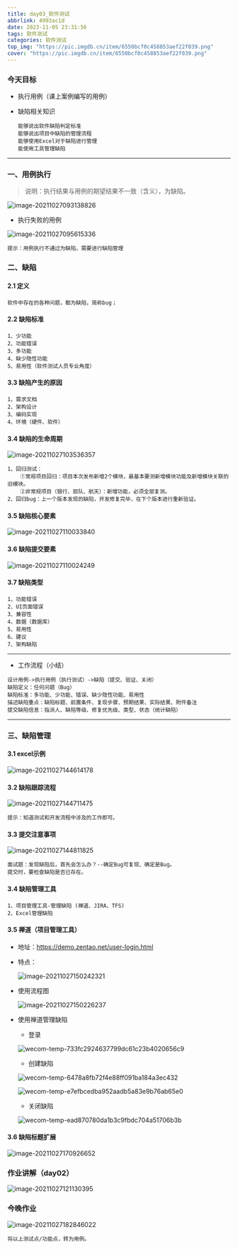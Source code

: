 ```yaml
---
title: day03_软件测试
abbrlink: 4993ac1d
date: 2023-11-05 23:31:56
tags: 软件测试
categories: 软件测试
top_img: "https://pic.imgdb.cn/item/6550bcf0c458853aef22f039.png"
cover: "https://pic.imgdb.cn/item/6550bcf0c458853aef22f039.png"
---
```


### 今天目标

- 执行用例（课上案例编写的用例）

- 缺陷相关知识

  ```
  能够说出软件缺陷判定标准
  能够说出项目中缺陷的管理流程
  能够使用Excel对于缺陷进行管理
  能使用工具管理缺陷
  ```

---

### 一、用例执行

> 说明：执行结果与用例的期望结果不一致（含义），为缺陷。

![image-20211027093138826](img/image-20211027093138826.png)

- 执行失败的用例

![image-20211027095615336](img/image-20211027095615336.png)

```
提示：用例执行不通过为缺陷，需要进行缺陷管理
```

### 二、缺陷

#### 2.1 定义

```
软件中存在的各种问题，都为缺陷，简称bug；
```

#### 2.2 缺陷标准

```
1、少功能
2、功能错误
3、多功能
4、缺少隐性功能
5、易用性（软件测试人员专业角度）
```

#### 3.3 缺陷产生的原因

```
1、需求文档
2、架构设计
3、编码实现
4、环境（硬件、软件）
```

#### 3.4 缺陷的生命周期

![image-20211027103536357](img/image-20211027103536357.png)

```
1、回归测试：
	①常规项目回归：项目本次发布新增2个模块，最基本要测新增模块功能及新增模块关联的旧模块。
	②非常规项目（银行、部队、航天）：新增功能，必须全部复测。
2、回归bug：上一个版本发现的缺陷，开发修复完毕，在下个版本进行重新验证。
```

#### 3.5 缺陷核心要素

![image-20211027110033840](img/image-20211027110033840.png)

#### 3.6 缺陷提交要素

![image-20211027110024249](img/image-20211027110024249.png)

#### 3.7 缺陷类型

```
1、功能错误
2、UI页面错误
3、兼容性
4、数据（数据库）
5、易用性
6、建议
7、架构缺陷
```

----

- 工作流程（小结）

```
设计用例->执行用例（执行测试）->缺陷（提交、验证、关闭）
缺陷定义：任何问题（Bug）
缺陷标准：多功能、少功能、错误、缺少隐性功能、易用性
描述缺陷重点：缺陷标题、前置条件、复现步骤、预期结果、实际结果、附件备注
提交缺陷信息：指派人、缺陷等级、修复优先级、类型、状态（统计缺陷）
```

----

### 三、缺陷管理

#### 3.1 excel示例

![image-20211027144614178](img/image-20211027144614178.png)

#### 3.2 缺陷跟踪流程

![image-20211027144711475](img/image-20211027144711475.png)

```
提示：知道测试和开发流程中涉及的工作即可。
```

#### 3.3 提交注意事项

![image-20211027144811825](img/image-20211027144811825.png)

```
面试题：发现缺陷后，首先会怎么办？--确定Bug可复现、确定是Bug。
提交时，要检查缺陷是否已存在。
```

#### 3.4 缺陷管理工具

```
1、项目管理工具-管理缺陷 (禅道、JIRA、TFS)
2、Excel管理缺陷
```

#### 3.5 禅道（项目管理工具）

- 地址：https://demo.zentao.net/user-login.html

- 特点：

  ![image-20211027150242321](img/image-20211027150242321.png)

- 使用流程图

  ![image-20211027150226237](img/image-20211027150226237.png)

- 使用禅道管理缺陷

  - 登录

  ![wecom-temp-733fc2924637799dc61c23b4020656c9](img/wecom-temp-733fc2924637799dc61c23b4020656c9.png)

  - 创建缺陷

  ![wecom-temp-6478a8fb72f4e88ff091ba184a3ec432](img/wecom-temp-6478a8fb72f4e88ff091ba184a3ec432.png)

  ![wecom-temp-e7efbcedba952aadb5a83e9b76ab65e0](img/wecom-temp-e7efbcedba952aadb5a83e9b76ab65e0.png)

  - 关闭缺陷

  ![wecom-temp-ead870780da1b3c9fbdc704a51706b3b](img/wecom-temp-ead870780da1b3c9fbdc704a51706b3b.png)

#### 3.6 缺陷标题扩展

![image-20211027170926652](img/image-20211027170926652.png)











### 作业讲解（day02）

![image-20211027121130395](img/image-20211027121130395.png)

### 今晚作业

![image-20211027182846022](img/image-20211027182846022.png)

```
将以上测试点/功能点，转为用例。
```


